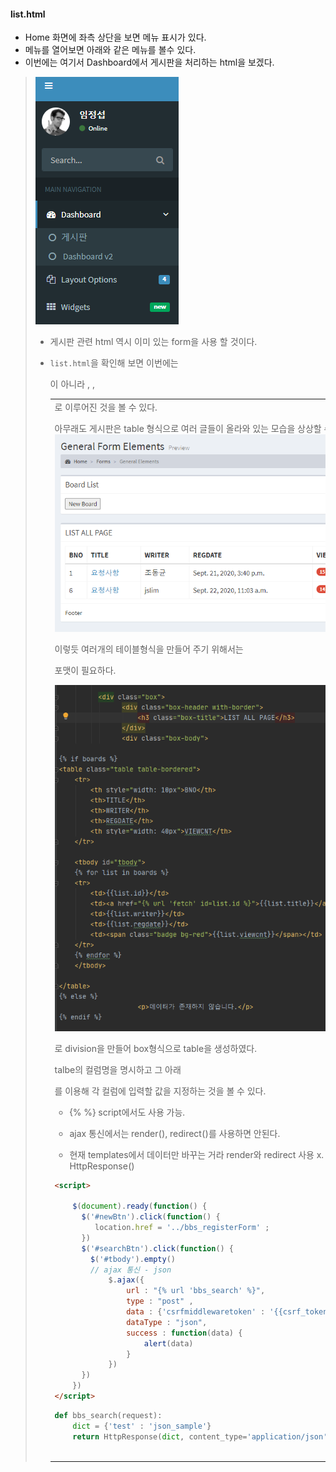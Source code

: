 #### list.html
- Home 화면에 좌측 상단을 보면 메뉴 표시가 있다.
- 메뉴를 열어보면 아래와 같은 메뉴를 볼수 있다.
- 이번에는 여기서 Dashboard에서 게시판을 처리하는 html을 보겠다.
> ![](pictures/2020-09-22-16-52-50.png)
> - 게시판 관련 html 역시 이미 있는 form을 사용 할 것이다.
> - `list.html`을 확인해 보면 이번에는 <form>이 아니라 <table>, <tr>, <td> 로 이루어진 것을 볼 수 있다.
> - 아무래도 게시판은 table 형식으로 여러 글들이 올라와 있는 모습을 상상할 수 있다.
> ![](pictures/2020-09-22-16-55-27.png)
> - 이렇듯 여러개의 테이블형식을 만들어 주기 위해서는 <table> 포맷이 필요하다.
> 
>   ![](pictures/2020-09-22-16-57-01.png)
>
> - <div> 로 division을 만들어 box형식으로 table을 생성하였다.
> - talbe의 컬럼명을 명시하고 그 아래 <tbody>를 이용해 각 컬럼에 입력할 값을 지정하는 것을 볼 수 있다.



- {% %} script에서도 사용 가능.

- ajax 통신에서는 render(), redirect()를 사용하면 안된다.

- 현재 templates에서 데이터만 바꾸는 거라 render와 redirect 사용 x. 대신 HttpResponse()

```html
<script>

	$(document).ready(function() {
      $('#newBtn').click(function() {
         location.href = '../bbs_registerForm' ;
      })
      $('#searchBtn').click(function() {
      	$('#tbody').empty()
      	// ajax 통신 - json
      		$.ajax({
      			url : "{% url 'bbs_search' %}",
      			type : "post" ,
      			data : {'csrfmiddlewaretoken' : '{{csrf_token   }}' },
      			dataType : "json",
      			success : function(data) {
      				alert(data)
      			}
      		})
      })
	})
</script>
```

```python
def bbs_search(request):
    dict = {'test' : 'json_sample'}
    return HttpResponse(dict, content_type='application/json')
```


